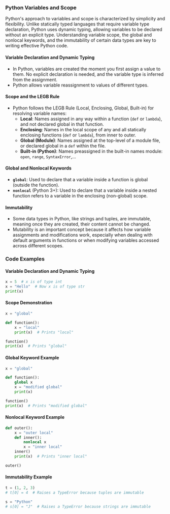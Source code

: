 ### Python Variables and Scope

Python's approach to variables and scope is characterized by simplicity and flexibility. Unlike statically typed languages that require variable type declaration, Python uses dynamic typing, allowing variables to be declared without an explicit type. Understanding variable scope, the global and nonlocal keywords, and the immutability of certain data types are key to writing effective Python code.

#### Variable Declaration and Dynamic Typing

- In Python, variables are created the moment you first assign a value to them. No explicit declaration is needed, and the variable type is inferred from the assignment.
- Python allows variable reassignment to values of different types.

#### Scope and the LEGB Rule

- Python follows the LEGB Rule (Local, Enclosing, Global, Built-in) for resolving variable names:
  - **Local**: Names assigned in any way within a function (`def` or `lambda`), and not declared global in that function.
  - **Enclosing**: Names in the local scope of any and all statically enclosing functions (`def` or `lambda`), from inner to outer.
  - **Global (Module)**: Names assigned at the top-level of a module file, or declared global in a `def` within the file.
  - **Built-in (Python)**: Names preassigned in the built-in names module: `open`, `range`, `SyntaxError`,...

#### Global and Nonlocal Keywords

- **`global`**: Used to declare that a variable inside a function is global (outside the function).
- **`nonlocal`** (Python 3+): Used to declare that a variable inside a nested function refers to a variable in the enclosing (non-global) scope.

#### Immutability

- Some data types in Python, like strings and tuples, are immutable, meaning once they are created, their content cannot be changed.
- Mutability is an important concept because it affects how variable assignments and modifications work, especially when dealing with default arguments in functions or when modifying variables accessed across different scopes.

### Code Examples

#### Variable Declaration and Dynamic Typing

```python
x = 5  # x is of type int
x = "Hello"  # Now x is of type str
print(x)
```

#### Scope Demonstration

```python
x = "global"

def function():
    x = "local"
    print(x)  # Prints "local"

function()
print(x)  # Prints "global"
```

#### Global Keyword Example

```python
x = "global"

def function():
    global x
    x = "modified global"
    print(x)

function()
print(x)  # Prints "modified global"
```

#### Nonlocal Keyword Example

```python
def outer():
    x = "outer local"
    def inner():
        nonlocal x
        x = "inner local"
    inner()
    print(x)  # Prints "inner local"

outer()
```

#### Immutability Example

```python
t = (1, 2, 3)
# t[0] = 4  # Raises a TypeError because tuples are immutable

s = "Python"
# s[0] = "J"  # Raises a TypeError because strings are immutable
```
